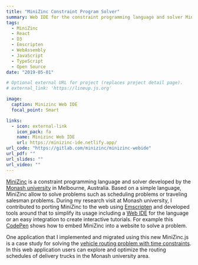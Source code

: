 ```yaml
---
title: "MiniZinc Constraint Program Solver"
summary: Web IDE for the constraint programming language and solver MiniZinc
tags:
  - MiniZinc
  - React
  - D3
  - Emscripten
  - WebAssembly
  - JavaScript
  - TypeScript
  - Open Source
date: "2019-05-01"

# Optional external URL for project (replaces project detail page).
# external_link: 'https://lineup.js.org'

image:
  caption: Minizinc Web IDE
  focal_point: Smart

links:
  - icon: external-link
    icon_pack: fa
    name: Minizinc Web IDE
    url: https://minizinc-ide.netlify.app/
url_code: "https://gitlab.com/minizinc/minizinc-webide"
url_pdf: ""
url_slides: ""
url_video: ""
---
```


[MiniZinc](https:/www.minizinc.org) is a constraint programming language and solver developed by the [Monash university](https://www.monash.edu/) in Melbourne, Australia. Based on a simple language, MiniZinc allow to solve problems such as scheduling problems or traveling salesman problems. During my research visit at Monash university, I contributed to porting MiniZinc to the web using [Emscripten](https://emscripten.org/) and developed tools around that to simplify its usage including a [Web IDE](https://minizinc-ide.netlify.app/) for the language or an easy integration to create interactive tutorials. For example this [CodePen](https://codepen.io/sgratzl/pen/agZKzM) shows how to embed MiniZinc into a website to solve a problem.

One application that I implemented and migrated using this new MiniZinc.js is a case study for solving the [vehicle routing problem with time constraints](https://vrptw.netlify.app/). In this web application users can explore and optimize the routing schedules of delivery trucks in the Monash university area.

